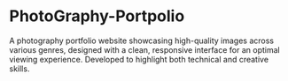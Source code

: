 # PhotoGraphy-Portpolio
A photography portfolio website showcasing high-quality images across various genres, designed with a clean, responsive interface for an optimal viewing experience. Developed to highlight both technical and creative skills.
